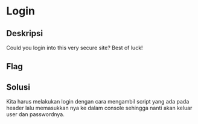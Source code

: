 # Login

## Deskripsi
Could you login into this very secure site? Best of luck!

## Flag


## Solusi
Kita harus melakukan login dengan cara mengambil script yang ada pada header lalu memasukkan nya ke dalam console sehingga nanti akan keluar user dan passwordnya.